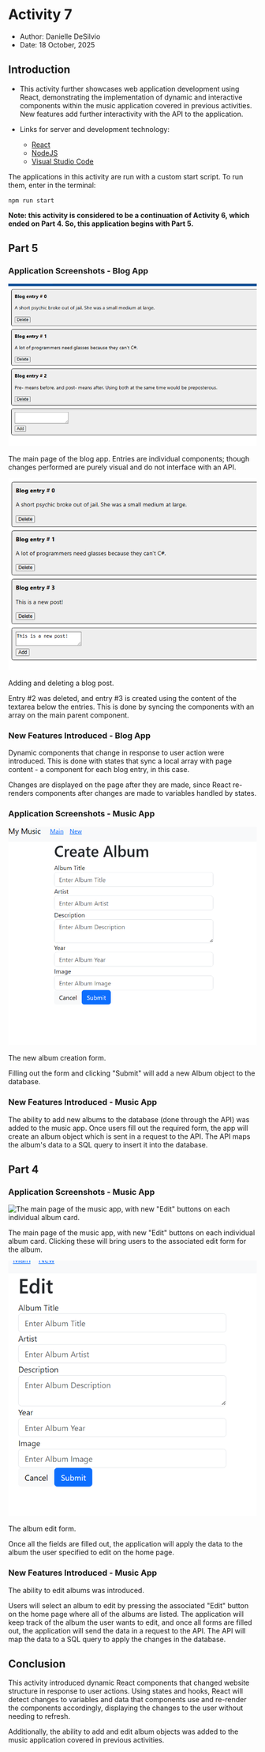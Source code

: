 # Activity 7
- Author: Danielle DeSilvio
- Date: 18 October, 2025

## Introduction

- This activity further showcases web application development using React, demonstrating the implementation of dynamic and interactive components within the music application covered in previous activities. New features add further interactivity with the API to the application.

- Links for server and development technology:
     - [React](https://react.dev/)
     - [NodeJS](https://nodejs.org/en)
     - [Visual Studio Code](https://code.visualstudio.com/)

The applications in this activity are run with a custom start script. To run them, enter in the terminal:

```
npm run start
```

**Note: this activity is considered to be a continuation of Activity 6, which ended on Part 4. So, this application begins with Part 5.**

## Part 5

### Application Screenshots - Blog App

![The main page of the blog app.](./screenshots/0_blog.png "The main page of the blog app.")

The main page of the blog app. Entries are individual components; though changes performed are purely visual and do not interface with an API.

![Adding and deleting a blog post.](./screenshots/1_blog_addition_deletion.png "Adding and deleting a blog post.")

Adding and deleting a blog post.

Entry #2 was deleted, and entry #3 is created using the content of the textarea below the entries. This is done by syncing the components with an array on the main parent component.

### New Features Introduced - Blog App

Dynamic components that change in response to user action were introduced. This is done with states that sync a local array with page content - a component for each blog entry, in this case.

Changes are displayed on the page after they are made, since React re-renders components after changes are made to variables handled by states.

### Application Screenshots - Music App

![The new album creation form.](./screenshots/2_new_album_form.png "The new album creation form.")

The new album creation form.

Filling out the form and clicking "Submit" will add a new Album object to the database.

### New Features Introduced - Music App

The ability to add new albums to the database (done through the API) was added to the music app. Once users fill out the required form, the app will create an album object which is sent in a request to the API. The API maps the album's data to a SQL query to insert it into the database.

## Part 4

### Application Screenshots - Music App
 
![The main page of the music app, with new "Edit" buttons on each individual album card.](./screenshots/3_edit_buttons.png "The main page of the music app, with new \"Edit\" buttons on each individual album card.")

The main page of the music app, with new "Edit" buttons on each individual album card. Clicking these will bring users to the associated edit form for the album.

![Performing a search, which functions the same as before.](./screenshots/4_edit_album_form.png "Performing a search, which functions the same as before.")

The album edit form.

Once all the fields are filled out, the application will apply the data to the album the user specified to edit on the home page.

### New Features Introduced - Music App

The ability to edit albums was introduced.

Users will select an album to edit by pressing the associated "Edit" button on the home page where all of the albums are listed. The application will keep track of the album the user wants to edit, and once all forms are filled out, the application will send the data in a request to the API. The API will map the data to a SQL query to apply the changes in the database.

## Conclusion

This activity introduced dynamic React components that changed website structure in response to user actions. Using states and hooks, React will detect changes to variables and data that components use and re-render the components accordingly, displaying the changes to the user without needing to refresh.

Additionally, the ability to add and edit album objects was added to the music application covered in previous activities.
